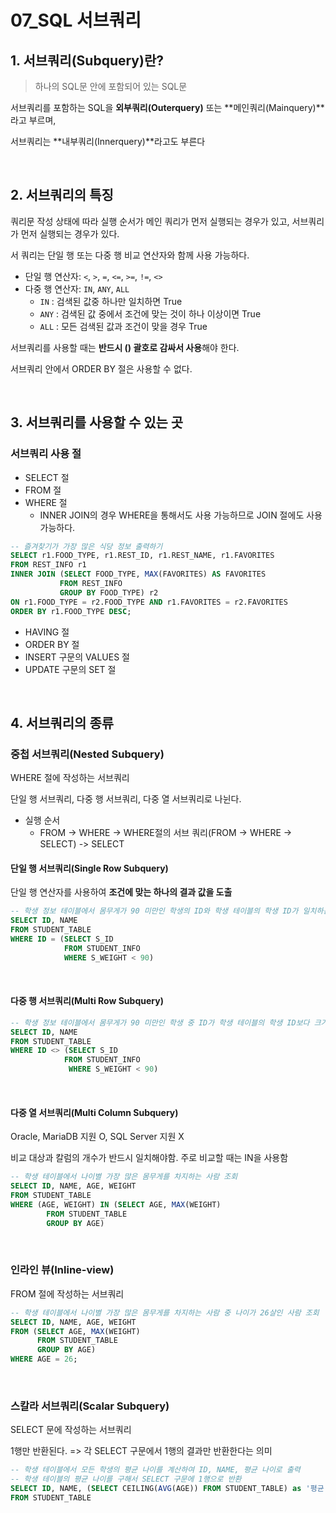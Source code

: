 # 07_SQL 서브쿼리

## 1. 서브쿼리(Subquery)란?

>  하나의 SQL문 안에 포함되어 있는 SQL문

서브쿼리를 포함하는 SQL을 **외부쿼리(Outerquery)** 또는 **메인쿼리(Mainquery)**라고 부르며, 

서브쿼리는 **내부쿼리(Innerquery)**라고도 부른다

<br>

## 2. 서브쿼리의 특징

쿼리문 작성 상태에 따라 실행 순서가 메인 쿼리가 먼저 실행되는 경우가 있고, 서브쿼리가 먼저 실행되는 경우가 있다.

서 쿼리는 단일 행 또는 다중 행 비교 연산자와 함께 사용 가능하다.

- 단일 행 연산자: `<`, `>`, `=`, `<=`, `>=`, `!=`, `<>`
- 다중 행 연산자: `IN`, `ANY`, `ALL`
  - `IN` : 검색된 값중 하나만 일치하면 True
  - `ANY` : 검색된 값 중에서 조건에 맞는 것이 하나 이상이면 True
  - `ALL` : 모든 검색된 값과 조건이 맞을 경우 True

서브쿼리를 사용할 때는 **반드시 () 괄호로 감싸서 사용**해야 한다.

서브쿼리 안에서 ORDER BY 절은 사용할 수 없다.

<br>

## 3. 서브쿼리를 사용할 수 있는 곳

### 서브쿼리 사용 절

- SELECT 절
- FROM 절
- WHERE 절
  - INNER JOIN의 경우 WHERE을 통해서도 사용 가능하므로 JOIN 절에도 사용 가능하다.

```sql
-- 즐겨찾기가 가장 많은 식당 정보 출력하기
SELECT r1.FOOD_TYPE, r1.REST_ID, r1.REST_NAME, r1.FAVORITES
FROM REST_INFO r1
INNER JOIN (SELECT FOOD_TYPE, MAX(FAVORITES) AS FAVORITES
           FROM REST_INFO
           GROUP BY FOOD_TYPE) r2
ON r1.FOOD_TYPE = r2.FOOD_TYPE AND r1.FAVORITES = r2.FAVORITES
ORDER BY r1.FOOD_TYPE DESC;
```

- HAVING 절
- ORDER BY 절
- INSERT 구문의 VALUES 절
- UPDATE 구문의 SET 절

<br>

## 4. 서브쿼리의 종류

### 중첩 서브쿼리(Nested Subquery)

WHERE 절에 작성하는 서브쿼리

단일 행 서브쿼리, 다중 행 서브쿼리, 다중 열 서브쿼리로 나뉜다.

- 실행 순서
  - FROM -> WHERE -> WHERE절의 서브 쿼리(FROM -> WHERE -> SELECT) -> SELECT

#### 단일 행 서브쿼리(Single Row Subquery)

단일 행 연산자를 사용하여 **조건에 맞는 하나의 결과 값을 도출**

```sql
-- 학생 정보 테이블에서 몸무게가 90 미만인 학생의 ID와 학생 테이블의 학생 ID가 일치하는 학생의 ID, NAME를 학생 테이블에서 조회
SELECT ID, NAME
FROM STUDENT_TABLE
WHERE ID = (SELECT S_ID 
            FROM STUDENT_INFO
            WHERE S_WEIGHT < 90)
```

<br>

#### 다중 행 서브쿼리(Multi Row Subquery)

```sql
-- 학생 정보 테이블에서 몸무게가 90 미만인 학생 중 ID가 학생 테이블의 학생 ID보다 크거나 작은 학생의 ID , NAME를 학생 테이블에서 조회
SELECT ID, NAME
FROM STUDENT_TABLE
WHERE ID <> (SELECT S_ID 
    		FROM STUDENT_INFO
             WHERE S_WEIGHT < 90)
```

<br>

#### 다중 열 서브쿼리(Multi Column Subquery)

Oracle, MariaDB 지원 O, SQL Server 지원 X

비교 대상과 칼럼의 개수가 반드시 일치해야함. 주로 비교할 때는 IN을 사용함

```sql
-- 학생 테이블에서 나이별 가장 많은 몸무게를 차지하는 사람 조회
SELECT ID, NAME, AGE, WEIGHT
FROM STUDENT_TABLE
WHERE (AGE, WEIGHT) IN (SELECT AGE, MAX(WEIGHT) 
        FROM STUDENT_TABLE
        GROUP BY AGE)
```

<br>

### 인라인 뷰(Inline-view)

FROM 절에 작성하는 서브쿼리

```sql
-- 학생 테이블에서 나이별 가장 많은 몸무게를 차지하는 사람 중 나이가 26살인 사람 조회
SELECT ID, NAME, AGE, WEIGHT
FROM (SELECT AGE, MAX(WEIGHT)
      FROM STUDENT_TABLE
      GROUP BY AGE)
WHERE AGE = 26;
```

<br>

### 스칼라 서브쿼리(Scalar Subquery)

SELECT 문에 작성하는 서브쿼리

1행만 반환된다. => 각 SELECT 구문에서 1행의 결과만 반환한다는 의미

```sql
-- 학생 테이블에서 모든 학생의 평균 나이를 계산하여 ID, NAME, 평균 나이로 출력
-- 학생 테이블의 평균 나이를 구해서 SELECT 구문에 1행으로 반환
SELECT ID, NAME, (SELECT CEILING(AVG(AGE)) FROM STUDENT_TABLE) as '평균 나이'
FROM STUDENT_TABLE
```

